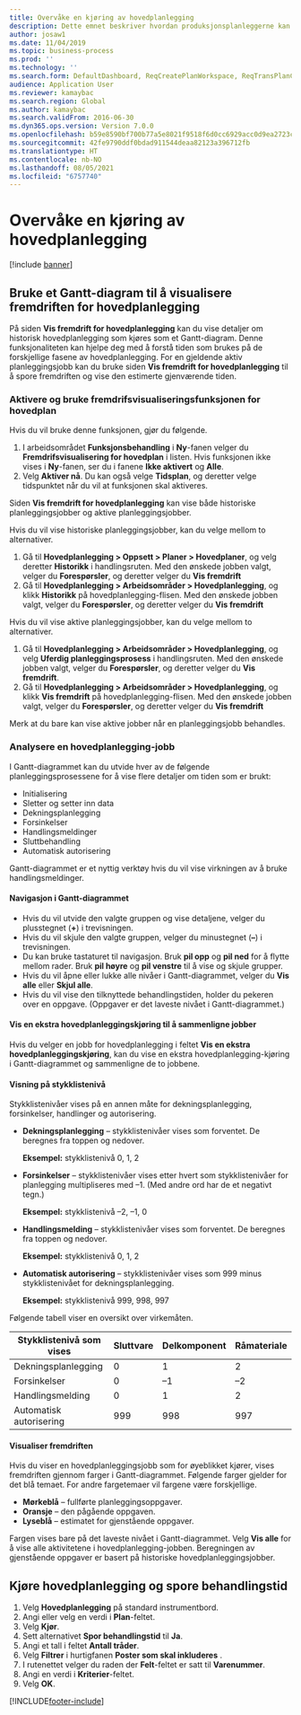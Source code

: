 ```yaml
---
title: Overvåke en kjøring av hovedplanlegging
description: Dette emnet beskriver hvordan produksjonsplanleggerne kan se om det pågår en hovedplanlegging.
author: josaw1
ms.date: 11/04/2019
ms.topic: business-process
ms.prod: ''
ms.technology: ''
ms.search.form: DefaultDashboard, ReqCreatePlanWorkspace, ReqTransPlanCard, SysQueryForm, InventItemIdLookupSimple, ReqLog, ReqProcessTaskTrace
audience: Application User
ms.reviewer: kamaybac
ms.search.region: Global
ms.author: kamaybac
ms.search.validFrom: 2016-06-30
ms.dyn365.ops.version: Version 7.0.0
ms.openlocfilehash: b59e8590bf700b77a5e8021f9518f6d0cc6929acc0d9ea2723cef8b7a1971fd4
ms.sourcegitcommit: 42fe9790ddf0bdad911544deaa82123a396712fb
ms.translationtype: HT
ms.contentlocale: nb-NO
ms.lasthandoff: 08/05/2021
ms.locfileid: "6757740"
---
```

# <a name="monitor-a-master-planning-run"></a>Overvåke en kjøring av hovedplanlegging

[!include [banner](../../includes/banner.md)]

## <a name="use-a-gantt-chart-to-visualize-master-planning-progress"></a>Bruke et Gantt-diagram til å visualisere fremdriften for hovedplanlegging

På siden **Vis fremdrift for hovedplanlegging** kan du vise detaljer om historisk hovedplanlegging som kjøres som et Gantt-diagram. Denne funksjonaliteten kan hjelpe deg med å forstå tiden som brukes på de forskjellige fasene av hovedplanlegging. For en gjeldende aktiv planleggingsjobb kan du bruke siden **Vis fremdrift for hovedplanlegging** til å spore fremdriften og vise den estimerte gjenværende tiden.

### <a name="turn-on-and-use-the-master-plan-progress-visualization-feature"></a>Aktivere og bruke fremdrifsvisualiseringsfunksjonen for hovedplan

Hvis du vil bruke denne funksjonen, gjør du følgende.

1. I arbeidsområdet **Funksjonsbehandling** i **Ny**-fanen velger du **Fremdrifsvisualisering for hovedplan** i listen. Hvis funksjonen ikke vises i **Ny**-fanen, ser du i fanene **Ikke aktivert** og **Alle**.
1. Velg **Aktiver nå**. Du kan også velge **Tidsplan**, og deretter velge tidspunktet når du vil at funksjonen skal aktiveres.

Siden **Vis fremdrift for hovedplanlegging** kan vise både historiske planleggingsjobber og aktive planleggingsjobber. 

Hvis du vil vise historiske planleggingsjobber, kan du velge mellom to alternativer. 

1. Gå til **Hovedplanlegging \> Oppsett \> Planer \> Hovedplaner**, og velg deretter **Historikk** i handlingsruten. Med den ønskede jobben valgt, velger du **Forespørsler**, og deretter velger du **Vis fremdrift**
1. Gå til **Hovedplanlegging \> Arbeidsområder \> Hovedplanlegging**, og klikk **Historikk** på hovedplanlegging-flisen. Med den ønskede jobben valgt, velger du **Forespørsler**, og deretter velger du **Vis fremdrift**

Hvis du vil vise aktive planleggingsjobber, kan du velge mellom to alternativer. 
1. Gå til **Hovedplanlegging \> Arbeidsområder \> Hovedplanlegging**, og velg **Uferdig planleggingsprosess** i handlingsruten. Med den ønskede jobben valgt, velger du **Forespørsler**, og deretter velger du **Vis fremdrift**.
1. Gå til **Hovedplanlegging \> Arbeidsområder \> Hovedplanlegging**, og klikk **Vis fremdrift** på hovedplanlegging-flisen. Med den ønskede jobben valgt, velger du **Forespørsler**, og deretter velger du **Vis fremdrift**

Merk at du bare kan vise aktive jobber når en planleggingsjobb behandles.

### <a name="analyze-a-master-planning-job"></a>Analysere en hovedplanlegging-jobb

I Gantt-diagrammet kan du utvide hver av de følgende planleggingsprosessene for å vise flere detaljer om tiden som er brukt:

- Initialisering
- Sletter og setter inn data
- Dekningsplanlegging
- Forsinkelser
- Handlingsmeldinger
- Sluttbehandling
- Automatisk autorisering

Gantt-diagrammet er et nyttig verktøy hvis du vil vise virkningen av å bruke handlingsmeldinger.

#### <a name="navigation-in-the-gantt-chart"></a>Navigasjon i Gantt-diagrammet

- Hvis du vil utvide den valgte gruppen og vise detaljene, velger du plusstegnet (**+**) i trevisningen.
- Hvis du vil skjule den valgte gruppen, velger du minustegnet (**–**) i trevisningen.
- Du kan bruke tastaturet til navigasjon. Bruk **pil opp** og **pil ned** for å flytte mellom rader. Bruk **pil høyre** og **pil venstre** til å vise og skjule grupper.
- Hvis du vil åpne eller lukke alle nivåer i Gantt-diagrammet, velger du **Vis alle** eller **Skjul alle**.
- Hvis du vil vise den tilknyttede behandlingstiden, holder du pekeren over en oppgave. (Oppgaver er det laveste nivået i Gantt-diagrammet.)

#### <a name="view-an-additional-master-planning-run-to-compare-jobs"></a>Vis en ekstra hovedplanleggingskjøring til å sammenligne jobber

Hvis du velger en jobb for hovedplanlegging i feltet **Vis en ekstra hovedplanleggingskjøring**, kan du vise en ekstra hovedplanlegging-kjøring i Gantt-diagrammet og sammenligne de to jobbene.

#### <a name="bom-level-display"></a>Visning på stykklistenivå

Stykklistenivåer vises på en annen måte for dekningsplanlegging, forsinkelser, handlinger og autorisering.

- **Dekningsplanlegging** – stykklistenivåer vises som forventet. De beregnes fra toppen og nedover.

    **Eksempel:** stykklistenivå 0, 1, 2

- **Forsinkelser** – stykklistenivåer vises etter hvert som stykklistenivåer for planlegging multipliseres med –1. (Med andre ord har de et negativt tegn.)

    **Eksempel:** stykklistenivå –2, –1, 0

- **Handlingsmelding** – stykklistenivåer vises som forventet. De beregnes fra toppen og nedover.

    **Eksempel:** stykklistenivå 0, 1, 2

- **Automatisk autorisering** – stykklistenivåer vises som 999 minus stykklistenivået for dekningsplanlegging.

    **Eksempel:** stykklistenivå 999, 998, 997

Følgende tabell viser en oversikt over virkemåten.

| Stykklistenivå som vises | Sluttvare | Delkomponent | Råmateriale |
|---|---|---|---|
| Dekningsplanlegging | 0 | 1 | 2 |
| Forsinkelser | 0 | –1 | –2 |
| Handlingsmelding | 0 | 1 | 2 |
| Automatisk autorisering | 999 | 998 | 997 |

#### <a name="visualize-progress"></a>Visualiser fremdriften

Hvis du viser en hovedplanleggingsjobb som for øyeblikket kjører, vises fremdriften gjennom farger i Gantt-diagrammet. Følgende farger gjelder for det blå temaet. For andre fargetemaer vil fargene være forskjellige.

- **Mørkeblå** – fullførte planleggingsoppgaver.
- **Oransje** – den pågående oppgaven.
- **Lyseblå** – estimatet for gjenstående oppgaver.

Fargen vises bare på det laveste nivået i Gantt-diagrammet. Velg **Vis alle** for å vise alle aktivitetene i hovedplanlegging-jobben. Beregningen av gjenstående oppgaver er basert på historiske hovedplanleggingsjobber.

## <a name="run-master-planning-and-track-processing-time"></a>Kjøre hovedplanlegging og spore behandlingstid

1. Velg **Hovedplanlegging** på standard instrumentbord.
1. Angi eller velg en verdi i **Plan**-feltet.
1. Velg **Kjør**.
1. Sett alternativet **Spor behandlingstid** til **Ja**.
1. Angi et tall i feltet **Antall tråder**.
1. Velg **Filtrer** i hurtigfanen **Poster som skal inkluderes** .
1. I rutenettet velger du raden der **Felt**-feltet er satt til **Varenummer**.
1. Angi en verdi i **Kriterier**-feltet.
1. Velg **OK**.


[!INCLUDE[footer-include](../../../includes/footer-banner.md)]